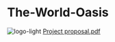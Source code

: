 # The-World-Oasis

![logo-light](https://github.com/HidayahJadaan/The-Wild-Oasis/assets/121747756/2572eb3f-f32d-4d19-ad39-d6358fe2b7ed)
[Project proposal.pdf](https://github.com/user-attachments/files/16564875/Project.proposal.pdf)
